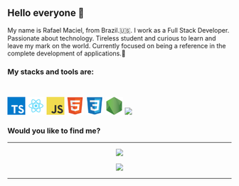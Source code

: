 ## Hello everyone 👋

My name is Rafael Maciel, from Brazil.🇺🇸. I work as a Full Stack Developer. Passionate about technology. Tireless student and curious to learn and leave my mark on the world. Currently focused on being a reference in the complete development of applications.🚀

### My stacks and tools are:

<div style="display: inline_block"><br>
 
<code><img height="40" src="https://raw.githubusercontent.com/github/explore/80688e429a7d4ef2fca1e82350fe8e3517d3494d/topics/typescript/typescript.png"></code>
<code><img height="40" src="https://raw.githubusercontent.com/github/explore/80688e429a7d4ef2fca1e82350fe8e3517d3494d/topics/react/react.png"></code>
<code><img height="40" src="https://raw.githubusercontent.com/github/explore/80688e429a7d4ef2fca1e82350fe8e3517d3494d/topics/javascript/javascript.png"></code>
<code><img height="40" src="https://raw.githubusercontent.com/devicons/devicon/master/icons/html5/html5-original.svg"></code>
<code><img height="40" src="https://raw.githubusercontent.com/devicons/devicon/master/icons/css3/css3-original.svg"></code>
<code><img height="40" src="https://raw.githubusercontent.com/github/explore/80688e429a7d4ef2fca1e82350fe8e3517d3494d/topics/nodejs/nodejs.png"></code> 
<code><img height="40" src="https://cdn.jsdelivr.net/gh/devicons/devicon/icons/jira/jira-original-wordmark.svg" /></code> 
<!--<code><img height="40" src="https://raw.githubusercontent.com/github/explore/80688e429a7d4ef2fca1e82350fe8e3517d3494d/topics/sql/sql.png"></code>-->
 <!--<code><img height="40" src="https://raw.githubusercontent.com/github/explore/80688e429a7d4ef2fca1e82350fe8e3517d3494d/topics/csharp/csharp.png"></code>-->
</div>

### Would you like to find me?

<!-- [![Linkedin Badge](https://img.shields.io/badge/-LinkedIn-blue?style=flat-square&logo=Linkedin&logoColor=white&link=https://www.linkedin.com/in/jos%C3%A9-ivo-maciel-j%C3%BAnior-658136145)](https://linkedin.com/in/jos%C3%A9-ivo-maciel-j%C3%BAnior-658136145) -->

____

 <p align="center">
  <a href="https://github.com/rafael-smaciel">
  <img height="200em" src="https://github-readme-stats.vercel.app/api?username=rafa-smaciel&show_icons=true&theme=dark&include_all_commits=true&count_private=true"/>
 </p>
 
<p align="center">
  <img height="200em" src="https://github-readme-stats.vercel.app/api/top-langs/?username=rafa-smaciel&layout=compact&langs_count=7&theme=dark"/>
</p>

____

<!--![Snake animation](https://github.com/rafaballerini/rafaballerini/blob/output/github-contribution-grid-snake.svg) -->


